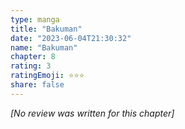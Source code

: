 ```yaml
---
type: manga
title: "Bakuman"
date: "2023-06-04T21:30:32"
name: "Bakuman"
chapter: 8
rating: 3
ratingEmoji: ⭐️⭐️⭐️
share: false
---
```


_[No review was written for this chapter]_
